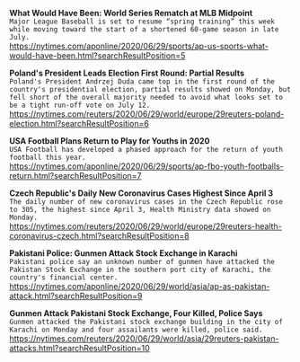 **What Would Have Been: World Series Rematch at MLB Midpoint**\
`Major League Baseball is set to resume “spring training” this week while moving toward the start of a shortened 60-game season in late July.`\
https://nytimes.com/aponline/2020/06/29/sports/ap-us-sports-what-would-have-been.html?searchResultPosition=5

**Poland's President Leads Election First Round: Partial Results**\
`Poland's President Andrzej Duda came top in the first round of the country's presidential election, partial results showed on Monday, but fell short of the overall majority needed to avoid what looks set to be a tight run-off vote on July 12. `\
https://nytimes.com/reuters/2020/06/29/world/europe/29reuters-poland-election.html?searchResultPosition=6

**USA Football Plans Return to Play for Youths in 2020**\
`USA Football has developed a phased approach for the return of youth football this year.`\
https://nytimes.com/aponline/2020/06/29/sports/ap-fbo-youth-footballs-return.html?searchResultPosition=7

**Czech Republic's Daily New Coronavirus Cases Highest Since April 3**\
`The daily number of new coronavirus cases in the Czech Republic rose to 305, the highest since April 3, Health Ministry data showed on Monday. `\
https://nytimes.com/reuters/2020/06/29/world/europe/29reuters-health-coronavirus-czech.html?searchResultPosition=8

**Pakistani Police: Gunmen Attack Stock Exchange in Karachi**\
`Pakistani police say an unknown number of gunmen have attacked the Pakistan Stock Exchange in the southern port city of Karachi, the country's financial center. `\
https://nytimes.com/aponline/2020/06/29/world/asia/ap-as-pakistan-attack.html?searchResultPosition=9

**Gunmen Attack Pakistani Stock Exchange, Four Killed, Police Says**\
`Gunmen attacked the Pakistani stock exchange building in the city of Karachi on Monday and four assailants were killed, police said.`\
https://nytimes.com/reuters/2020/06/29/world/asia/29reuters-pakistan-attacks.html?searchResultPosition=10

